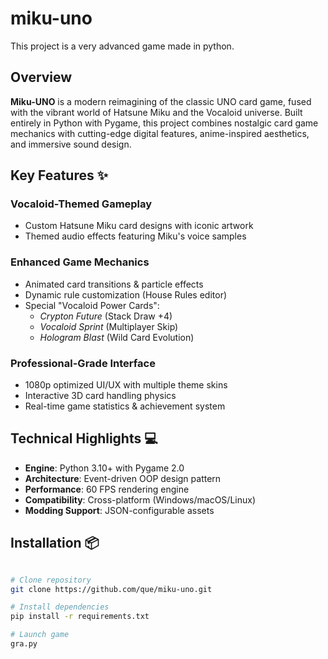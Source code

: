 # miku-uno
This project is a very advanced game made in python.

## Overview  
**Miku-UNO** is a modern reimagining of the classic UNO card game, fused with the vibrant world of Hatsune Miku and the Vocaloid universe. Built entirely in Python with Pygame, this project combines nostalgic card game mechanics with cutting-edge digital features, anime-inspired aesthetics, and immersive sound design.

## Key Features ✨

### **Vocaloid-Themed Gameplay**
- Custom Hatsune Miku card designs with iconic artwork
- Themed audio effects featuring Miku's voice samples

### **Enhanced Game Mechanics**  
- Animated card transitions & particle effects
- Dynamic rule customization (House Rules editor)
- Special "Vocaloid Power Cards":
  - *Crypton Future* (Stack Draw +4)
  - *Vocaloid Sprint* (Multiplayer Skip)
  - *Hologram Blast* (Wild Card Evolution)

### **Professional-Grade Interface**
- 1080p optimized UI/UX with multiple theme skins
- Interactive 3D card handling physics
- Real-time game statistics & achievement system

## Technical Highlights 💻
- **Engine**: Python 3.10+ with Pygame 2.0
- **Architecture**: Event-driven OOP design pattern
- **Performance**: 60 FPS rendering engine
- **Compatibility**: Cross-platform (Windows/macOS/Linux)
- **Modding Support**: JSON-configurable assets

## Installation 📦
```bash

# Clone repository
git clone https://github.com/que/miku-uno.git

# Install dependencies
pip install -r requirements.txt

# Launch game
gra.py
